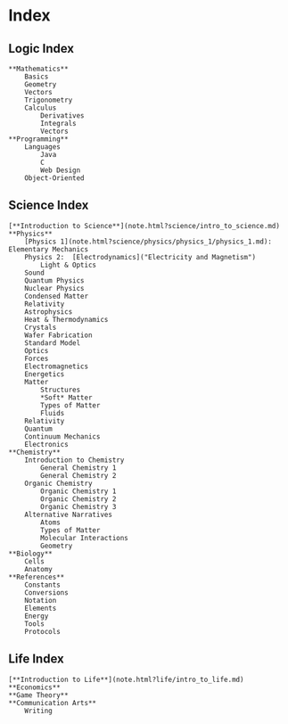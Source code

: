 # Index

## Logic Index
	**Mathematics**
		Basics
		Geometry
		Vectors
		Trigonometry
		Calculus
			Derivatives
			Integrals
			Vectors
	**Programming**
		Languages
			Java
			C
			Web Design
		Object-Oriented

## Science Index
	[**Introduction to Science**](note.html?science/intro_to_science.md)
	**Physics**
		[Physics 1](note.html?science/physics/physics_1/physics_1.md): Elementary Mechanics
		Physics 2: 	[Electrodynamics]("Electricity and Magnetism")
			Light & Optics
		Sound
		Quantum Physics
		Nuclear Physics
		Condensed Matter
		Relativity
		Astrophysics
		Heat & Thermodynamics
		Crystals
		Wafer Fabrication
		Standard Model
		Optics
		Forces
		Electromagnetics
		Energetics
		Matter
			Structures
			*Soft* Matter
			Types of Matter
			Fluids
		Relativity
		Quantum
		Continuum Mechanics
		Electronics
	**Chemistry**
		Introduction to Chemistry
			General Chemistry 1
			General Chemistry 2
		Organic Chemistry
			Organic Chemistry 1
			Organic Chemistry 2
			Organic Chemistry 3
		Alternative Narratives
			Atoms
			Types of Matter
			Molecular Interactions
			Geometry
	**Biology**
		Cells
		Anatomy
	**References**
		Constants
		Conversions
		Notation
		Elements
		Energy
		Tools
		Protocols


## Life Index
	[**Introduction to Life**](note.html?life/intro_to_life.md)
	**Economics**
	**Game Theory**
	**Communication Arts**
		Writing